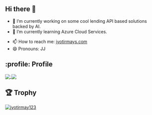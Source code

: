 ## Hi there 👋

- 🔭 I’m currently working on some cool lending API based solutions backed by AI.
- 🌱 I’m currently learning Azure Cloud Services.
<!-- - 👯 I’m looking to collaborate on ... -->
<!-- - 🤔 I’m looking for help with  -->
<!-- - 💬 Ask me about ... -->
- 📫 How to reach me: [jyotirmays.com](https://www.jyotirmays.com)
- 😄 Pronouns: JJ
<!-- - ⚡ Fun fact: No fun -->

## :profile: Profile

<a href="https://github.com/anuraghazra/github-readme-stats">
  <img align="center" src="https://github-readme-stats.vercel.app/api?username=jyotirmay123&hide=stars,issues&count_private=true&show_icons=true"/>
</a>
<a href="https://github.com/anuraghazra/github-readme-stats">
  <img align="center" src="https://github-readme-stats.vercel.app/api/top-langs/?username=jyotirmay123&layout=compact" />
</a>

## :trophy: Trophy

<p align="left"> <a href="https://github.com/ryo-ma/github-profile-trophy"><img src="https://github-profile-trophy.vercel.app/?username=jyotirmay123" alt="jyotirmay123" /></a> </p>
